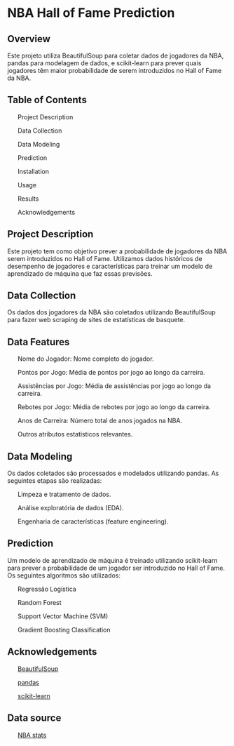 <h1> <b>NBA Hall of Fame Prediction</b> </h1> 
<h2>Overview</h2>
<p>Este projeto utiliza BeautifulSoup para coletar dados de jogadores da NBA, pandas para modelagem de dados, e scikit-learn para prever quais jogadores têm maior probabilidade de serem introduzidos no Hall of Fame da NBA.</p>

<h2>Table of Contents</h2>
<ul>Project Description</ul>
<ul>Data Collection</ul>
<ul>Data Modeling</ul>
<ul>Prediction</ul>
<ul>Installation</ul>
<ul>Usage</ul>
<ul>Results</ul>
<ul>Acknowledgements</ul>

<h2>Project Description</h2>
<p>Este projeto tem como objetivo prever a probabilidade de jogadores da NBA serem introduzidos no Hall of Fame. Utilizamos dados históricos de desempenho de jogadores e características para treinar um modelo de aprendizado de máquina que faz essas previsões.</p>

<h2>Data Collection</h2>
<p>Os dados dos jogadores da NBA são coletados utilizando BeautifulSoup para fazer web scraping de sites de estatísticas de basquete.</p>

<h2>Data Features</h2>

<ul>Nome do Jogador: Nome completo do jogador.</ul>
<ul>Pontos por Jogo: Média de pontos por jogo ao longo da carreira.</ul>
<ul>Assistências por Jogo: Média de assistências por jogo ao longo da carreira.</ul>
<ul>Rebotes por Jogo: Média de rebotes por jogo ao longo da carreira.</ul>
<ul>Anos de Carreira: Número total de anos jogados na NBA.</ul>
<ul>Outros atributos estatísticos relevantes.</ul>
<h2>Data Modeling</h2>
<p>Os dados coletados são processados e modelados utilizando pandas. As seguintes etapas são realizadas:</p>

<ul>Limpeza e tratamento de dados.</ul>
<ul>Análise exploratória de dados (EDA).</ul>
<ul>Engenharia de características (feature engineering).</ul>
<h2>Prediction</h2>
<p>Um modelo de aprendizado de máquina é treinado utilizando scikit-learn para prever a probabilidade de um jogador ser introduzido no Hall of Fame. Os seguintes algoritmos são utilizados:</p>

<ul>Regressão Logística</ul>
<ul>Random Forest</ul>
<ul>Support Vector Machine (SVM)</ul>
<ul>Gradient Boosting Classification</ul>


<h2>Acknowledgements</h2>
<ul><a href =https://beautiful-soup-4.readthedocs.io/en/latest/>BeautifulSoup</a></ul>
<ul><a href =https://pandas.pydata.org/docs/>pandas</a></ul>
<ul><a href =https://scikit-learn.org/stable/ >scikit-learn</a></ul>
<h2>Data source</h2>
<ul><a href = https://www.nba.com/stats>NBA stats</a></ul>

